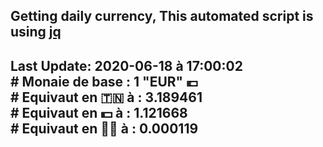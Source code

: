 ## Getting daily currency, This automated script is using [jq](https://stedolan.github.io/jq/)
## Last Update:  2020-06-18 à 17:00:02 </br># Monaie de base : 1 "EUR" 💶 </br> # Equivaut en 🇹🇳 à :  3.189461 </br> # Equivaut en 💵 à : 1.121668</br> # Equivaut en 🐱‍💻 à :  0.000119
